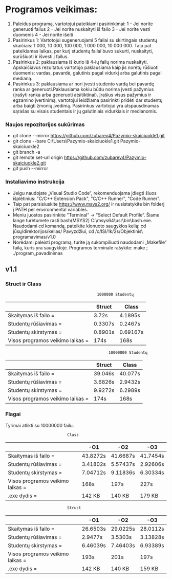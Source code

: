 # Programos veikimas: 
1. Paleidus programą, vartotojui pateikiami pasirinkimai: 1 - Jei norite generuoti failus 2 - Jei norite nuskaityti iš failo 3 - Jei norite vesti duomenis 4 - Jei norite išeiti
2. Pasirinkus 1: Vartotojui sugeneruojami 5 failai su skirtingais studentų skaičiais: 1 000, 10 000, 100 000, 1 000 000, 10 000 000. Taip pat pateikiamas laikas, per kurį studentų failai buvo sukurti, nuskaityti, surūšiuoti ir išvesti į  failus.
3. Pasirinkus 2: paklausiama iš kurio iš 4-ių failų norima nuskaityti. Apskaičiavus rezultatus vartotojo paklausiama kaip jis norėtų rūšiuoti duomenis: vardas, pavardė, galutinis pagal vidurkį arba galutinis pagal medianą. 
4. Pasirinkus 3:  paklausiama ar nori įvesti studento vardą bei pavardę ranka ar generuoti.Paklausiama kokiu būdu norima įvesti pažymius (įrašyti ranka arba generuoti atsitiktinai). Įrašius visus pažymius ir egzamino įvertinimą, vartotojui leidžiama pasirinkti pridėti dar studentų arba baigti žmonių įvedimą. Pasirinkus vartotojui yra atspausdinamas sąrašas su visais studentais ir jų galutiniais vidurkiais ir medianomis.

### Naujos repozitorijos sukūrimas
- git clone --mirror https://github.com/zubarev4/Pazymio-skaiciuokle1.git
- git clone --bare C:\Users\Pazymio-skaiciuokle1.git Pazymio-skaiciuokle2
- git branch -a
- git remote set-url origin https://github.com/zubarev4/Pazymio-skaiciuokle2.git
- git push --mirror

### Instaliavimo instrukcija
- Jeigu naudojate „Visual Studio Code“, rekomenduojama įdiegti šiuos išplėtinius: "C/C++ Extension Pack", "C/C++ Runner", "Code Runner".
- Taip pat parsisiuskite https://www.msys2.org/ ir nusistatykite bin folderį į PATH per environmental variables.
- Meniu juostos pasirinkite "Terminal“ -> "Select Default Profile“. Šiame lange turėtumete rasti bash(MSYS2) C:\msys64\usr\bin\bash.exe. Naudodami cd komandą, pateikite klonuoto saugyklos kelią: cd jūsų/direktorijos/kelias/ Pavyzdžiui, cd /c/ISI/1k/2s/Objektinis\ programavimas/v1.0
- Norėdami paleisti programą, turite ją sukompiliuoti naudodami „Makefile“ failą, kuris yra saugykloje. Programos terminale rašykite: make ; ./program_pavadinimas

## v1.1
### Struct ir Class
                                            1000000 Studentų

|                       | Struct                        | Class                         |
|-----------------------|-------------------------------|-------------------------------|
| Skaitymas iš failo =  | 3.72s                         | 4.1895s                       |
| Studentų rūšiavimas = | 0.3307s                       | 0.2467s                       | 
| Studentų skirstymas = | 0.8901s                       | 0.69167s                       | 
| Visos programos veikimo laikas = | 174s                       | 168s                       | 

                                                 10000000 Studentų

|                       | Struct                        | Class                         |
|-----------------------|-------------------------------|-------------------------------|
| Skaitymas iš failo =  | 39.046s                       | 40.077s                      | 
| Studentų rūšiavimas = | 3.6826s                       | 2.9432s                      |
| Studentų skirstymas = | 9.9272s                       | 6.2989s                       |
| Visos programos veikimo laikas = | 174s                       | 168s                       | 

### Flagai

Tyrimai atlikti su 10000000 failu.

                               Class
|                       | -O1                        | -O2                          | -O3                         |
|-----------------------|-------------------------------|-------------------------------|-------------------------------|
| Skaitymas iš failo =  | 43.8272s                         | 41.6687s                       | 41.7454s                       |
| Studentų rūšiavimas = | 3.41802s                       | 5.57437s                       | 2.92606s                       |
| Studentų skirstymas = | 7.04712s                       | 9.11836s                       | 6.30334s                       |
| Visos programos veikimo laikas = | 168s                       | 197s                       | 227s                       |
| .exe dydis = | 142 KB                       | 140 KB                       | 179 KB       |

                               Struct
|                       | -O1                        | -O2                          | -O3                         |
|-----------------------|-------------------------------|-------------------------------|-------------------------------|
| Skaitymas iš failo =  | 26.6503s                         | 29.0225s                       | 28.0112s                       |
| Studentų rūšiavimas = | 2.9477s                       | 3.5303s                       | 3.13828s                       |
| Studentų skirstymas = | 6.46039s                       | 7.46403s                       | 6.93389s                       |
| Visos programos veikimo laikas = | 193s                       | 201s                       | 197s                       |
| .exe dydis = | 142 KB                       | 140 KB                       | 159 KB       |
